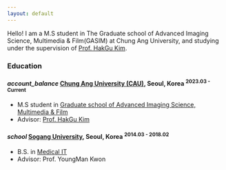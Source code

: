 ```yaml
---
layout: default
---
```


Hello!
I am a M.S student in The Graduate school of Advanced Imaging Science, Multimedia & Film(GASIM) at Chung Ang University, and studying under the supervision of [Prof. HakGu Kim](https://www.irislab.cau.ac.kr/).


### Education

<h4 class="education">
  <i class="material-icons md-18">account_balance</i>
  <a href="https://gsaim.cau.ac.kr/">Chung Ang University (CAU)</a>, Seoul, Korea
  <sup>2023.03 - Current</sup>
</h4>

- M.S student in [Graduate school of Advanced Imaging Science, Multimedia & Film]
- Advisor: [Prof. HakGu Kim](https://www.irislab.cau.ac.kr/)

[Graduate school of Advanced Imaging Science, Multimedia & Film]: [https://cse.snu.ac.kr/en](https://gsaim.cau.ac.kr/)

<h4 class="education">
  <i class="material-icons md-18">school</i>
  <a href="https://wwwe.sogang.ac.kr/wwwe/index_new.html">Sogang University</a>, Seoul, Korea
  <sup>2014.03 - 2018.02</sup>
</h4>

- B.S. in [Medical IT]
- Advisor: Prof. YoungMan Kwon

[Medical IT]: https://major.eulji.ac.kr/mitm/index.html?menuno=2897
